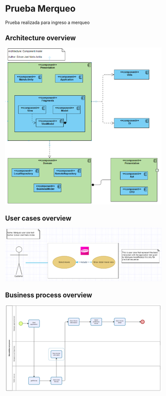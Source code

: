 # Prueba Merqueo

Prueba realizada para ingreso a merqueo

## Architecture overview

![alt text](https://github.com/jorelk19/merqueo-test/blob/master/docs/images/component_model.PNG?raw=true)

## User cases overview

![alt text](https://github.com/jorelk19/merqueo-test/blob/master/docs/images/user_case_merqueo.PNG?raw=true)

## Business process overview

![alt text](https://github.com/jorelk19/merqueo-test/blob/master/docs/images/business_process_flow.PNG?raw=true)
